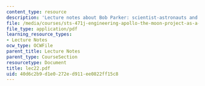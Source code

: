 ```yaml
---
content_type: resource
description: 'Lecture notes about Bob Parker: scientist-astronauts and lunar science.'
file: /media/courses/sts-471j-engineering-apollo-the-moon-project-as-a-complex-system-spring-2007/40d6c2b9d1e0272ed911ee0822ff15c8_lec22.pdf
file_type: application/pdf
learning_resource_types:
- Lecture Notes
ocw_type: OCWFile
parent_title: Lecture Notes
parent_type: CourseSection
resourcetype: Document
title: lec22.pdf
uid: 40d6c2b9-d1e0-272e-d911-ee0822ff15c8
---
```

